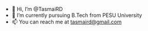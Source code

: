 - 👋 Hi, I’m @TasmaiRD
- 🌱 I’m currently pursuing B.Tech from PESU University
- 📫 You can reach me at tasmaird@gmail.com

<!---
TasmaiRD/TasmaiRD is a ✨ special ✨ repository because its `README.md` (this file) appears on your GitHub profile.
You can click the Preview link to take a look at your changes.
--->
